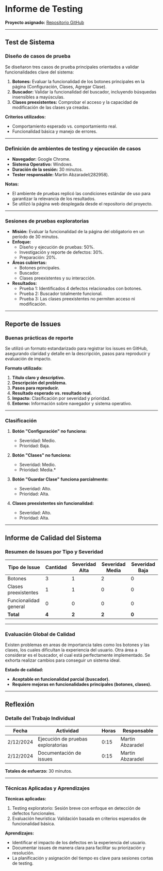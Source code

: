 # **Informe de Testing**

**Proyecto asignado:** [Repositorio GitHub](https://github.com/IngSoft-FIS-2024-2/proyecto-quagliata-ramirez)

---

## **Test de Sistema**

### **Diseño de casos de prueba**

Se diseñaron tres casos de prueba principales orientados a validar funcionalidades clave del sistema:

1. **Botones:** Evaluar la funcionalidad de los botones principales en la página (Configuración, Clases, Agregar Clase).
2. **Buscador:** Validar la funcionalidad del buscador, incluyendo búsquedas insensibles a mayúsculas.
3. **Clases preexistentes:** Comprobar el acceso y la capacidad de modificación de las clases ya creadas.

**Criterios utilizados:**

- Comportamiento esperado vs. comportamiento real.
- Funcionalidad básica y manejo de errores.

---

### **Definición de ambientes de testing y ejecución de casos**

- **Navegador:** Google Chrome.
- **Sistema Operativo:** Windows.
- **Duración de la sesión:** 30 minutos.
- **Tester responsable:** Martin Abzaradel(282958).

**Notas:**

- El ambiente de pruebas replicó las condiciones estándar de uso para garantizar la relevancia de los resultados.
- Se utilizó la página web desplegada desde el repositorio del proyecto.

---

### **Sesiones de pruebas exploratorias**

- **Misión:** Evaluar la funcionalidad de la página del obligatorio en un período de 30 minutos.
- **Enfoque:**
  - Diseño y ejecución de pruebas: 50%.
  - Investigación y reporte de defectos: 30%.
  - Preparación: 20%.
- **Áreas cubiertas:**
  - Botones principales.
  - Buscador.
  - Clases preexistentes y su interacción.
- **Resultados:**
  - Prueba 1: Identificados 4 defectos relacionados con botones.
  - Prueba 2: Buscador totalmente funcional.
  - Prueba 3: Las clases preexistentes no permiten acceso ni modificación.

---

## **Reporte de Issues**

### **Buenas prácticas de reporte**

Se utilizó un formato estandarizado para registrar los issues en GitHub, asegurando claridad y detalle en la descripción, pasos para reproducir y evaluación de impacto.

**Formato utilizado:**

1. **Título claro y descriptivo.**
2. **Descripción del problema.**
3. **Pasos para reproducir.**
4. **Resultado esperado vs. resultado real.**
5. **Impacto:** Clasificación por severidad y prioridad.
6. **Entorno:** Información sobre navegador y sistema operativo.

---

### **Clasificación**

1. **Botón "Configuración" no funciona:**
   - Severidad: Medio.
   - Prioridad: Baja.
2. **Botón "Clases" no funciona:**

   - Severidad: Medio.
   - Prioridad: Media.\*

3. **Botón "Guardar Clase" funciona parcialmente:**

   - Severidad: Alto.
   - Prioridad: Alta.

4. **Clases preexistentes sin funcionalidad:**
   - Severidad: Alto.
   - Prioridad: Alta.

---

## **Informe de Calidad del Sistema**

### **Resumen de Issues por Tipo y Severidad**

| Tipo de Issue         | Cantidad | Severidad Alta | Severidad Media | Severidad Baja |
| --------------------- | -------- | -------------- | --------------- | -------------- |
| Botones               | 3        | 1              | 2               | 0              |
| Clases preexistentes  | 1        | 1              | 0               | 0              |
| Funcionalidad general | 0        | 0              | 0               | 0              |
| **Total**             | **4**    | **2**          | **2**           | **0**          |

---

### **Evaluación Global de Calidad**

Existen problemas en areas de importancia tales como los botones y las clases, los cuales dificultan la experiencia del usuario. Otra área a considerar es el buscador, el cual está perfectamente implementado. Se exhorta realizar cambios para conseguir un sistema ideal.

**Estado de calidad:**

- **Aceptable en funcionalidad parcial (buscador).**
- **Requiere mejoras en funcionalidades principales (botones, clases).**

---

## **Reflexión**

### **Detalle del Trabajo Individual**

| Fecha     | Actividad                          | Horas | Responsable      |
| --------- | ---------------------------------- | ----- | ---------------- |
| 2/12/2024 | Ejecución de pruebas exploratorias | 0:15  | Martin Abzaradel |
| 2/12/2024 | Documentación de issues            | 0:15  | Martin Abzaradel |

**Totales de esfuerzo:** 30 minutos.

---

### **Técnicas Aplicadas y Aprendizajes**

**Técnicas aplicadas:**

1. Testing exploratorio: Sesión breve con enfoque en detección de defectos funcionales.
2. Evaluación heurística: Validación basada en criterios esperados de funcionalidad básica.

**Aprendizajes:**

- Identificar el impacto de los defectos en la experiencia del usuario.
- Documentar issues de manera clara para facilitar su priorización y resolución.
- La planificación y asignación del tiempo es clave para sesiones cortas de testing.
